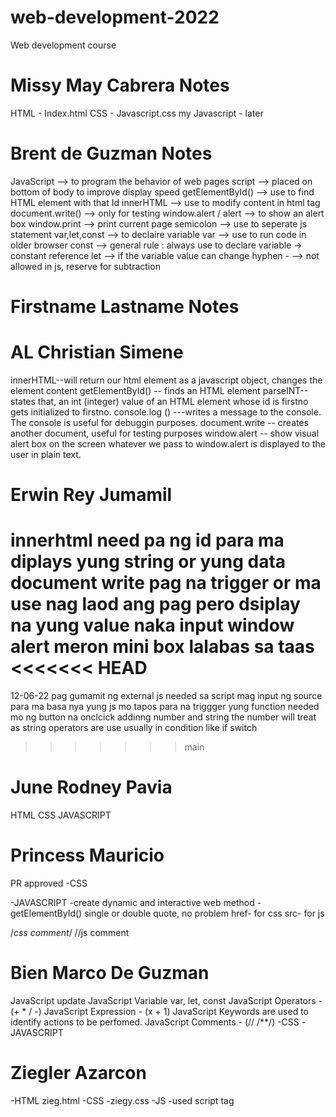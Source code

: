 # web-development-2022

Web development course

# Missy May Cabrera Notes

HTML - Index.html
CSS - Javascript.css
my Javascript - later

# Brent de Guzman Notes

JavaScript --> to program the behavior of web pages
script --> placed on bottom of body to improve display speed
getElementById() --> use to find HTML element with that Id
innerHTML --> use to modify content in html tag
document.write() --> only for testing
window.alert / alert --> to show an alert box
window.print --> print current page
semicolon --> use to seperate js statement
var,let,const --> to declaire variable
var --> use to run code in older browser
const --> general rule : always use to declare variable -> constant reference
let --> if the variable value can change
hyphen - --> not allowed in js, reserve for subtraction

# Firstname Lastname Notes
 # AL Christian Simene 
 innerHTML--will return our html element as a javascript object, changes the element content
 getElementById() -- finds an HTML element
 parseINT-- states that, an int (integer) value of an HTML element whose id is firstno gets initialized to firstno. 
 console.log () ---writes a message to the console. The  console is useful for debuggin purposes.
 document.write -- creates another document, useful for testing purposes
 window.alert -- show visual alert box on the screen whatever we pass to window.alert is displayed to the user in plain text.




# Erwin Rey Jumamil

innerhtml need pa ng id para ma diplays yung string or yung data
document write pag na trigger or ma use nag laod ang pag pero dsiplay na yung value naka input
window alert meron mini box lalabas sa taas
<<<<<<< HEAD
=======
12-06-22
pag gumamit ng external js needed sa script mag input ng source para ma basa nya yung js mo
tapos para na triggger yung function needed mo ng button na onclcick
addinng number and string the number will treat as string
operators are use usually in condition like if switch
>>>>>>> main

# June Rodney Pavia

HTML
CSS
JAVASCRIPT

# Princess Mauricio
PR approved
-CSS

-JAVASCRIPT -create dynamic and interactive web
method - getElementById()
single or double quote, no problem
href- for css
src- for js
<!--html comment-->
/*css comment*/
//js comment
# Bien Marco De Guzman
JavaScript update
JavaScript Variable
var, let, const
JavaScript Operators - (+ * / -)
JavaScript Expression - (x + 1)
JavaScript Keywords are used to identify actions to be perfomed.
JavaScript Comments - (// /**/)
-CSS
-JAVASCRIPT
# Ziegler Azarcon
-HTML zieg.html
-CSS -ziegy.css
-JS -used script tag

